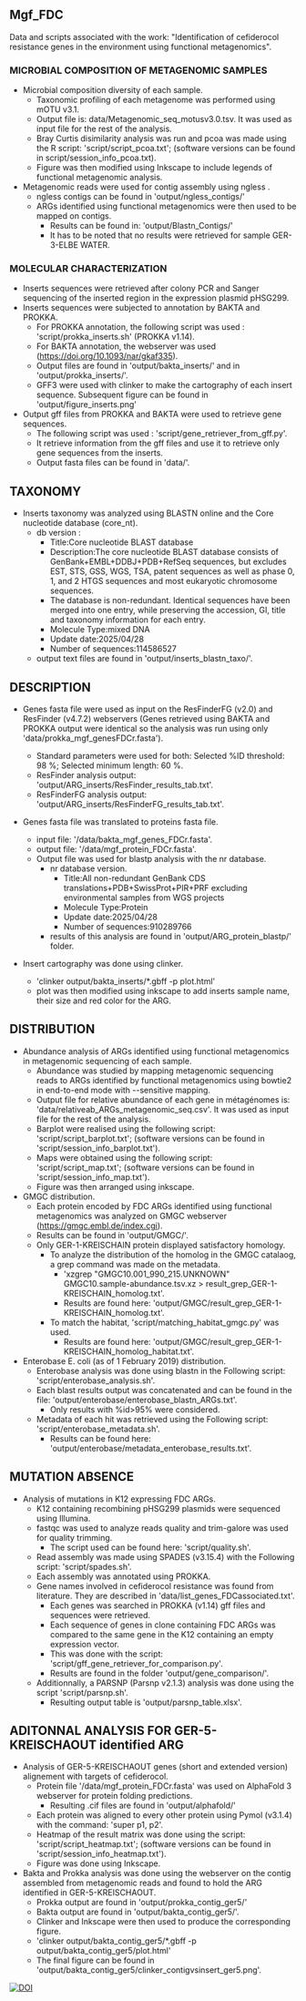 ## Mgf_FDC ##
Data and scripts associated with the work: "Identification of cefiderocol resistance genes in the environment using functional metagenomics".

### MICROBIAL COMPOSITION OF METAGENOMIC SAMPLES

- Microbial composition diversity of each sample.
	- Taxonomic profiling of each metagenome was performed using mOTU v3.1.
	- Output file is: data/Metagenomic_seq_motusv3.0.tsv. It was used as input file for the rest of the analysis.
	- Bray Curtis disimilarity analysis was run and pcoa was made using the R script: 'script/script_pcoa.txt'; (software versions can be found in script/session_info_pcoa.txt).
	- Figure was then modified using Inkscape to include legends of functional metagenomic analysis.
- Metagenomic reads were used for contig assembly using ngless .
	- ngless contigs can be found in 'output/ngless_contigs/'
	- ARGs identified using functional metagenomics were then used to be mapped on contigs. 
		- Results can be found in: 'output/Blastn_Contigs/' 
		- It has to be noted that no results were retrieved for sample GER-3-ELBE WATER.

### MOLECULAR CHARACTERIZATION

- Inserts sequences were retrieved after colony PCR and Sanger sequencing of the inserted region in the expression plasmid pHSG299.
- Inserts sequences were subjected to annotation by BAKTA and PROKKA.
	- For PROKKA annotation, the following script was used : 'script/prokka_inserts.sh' (PROKKA v1.14).
	- For BAKTA annotation, the webserver was used (https://doi.org/10.1093/nar/gkaf335).
	- Output files are found in 'output/bakta_inserts/' and in 'output/prokka_inserts/'.
	- GFF3 were used with clinker to make the cartography of each insert sequence. Subsequent figure can be found in 'output/figure_inserts.png'
- Output gff files from PROKKA and BAKTA were used to retrieve gene sequences. 
	- The following script was used : 'script/gene_retriever_from_gff.py'. 
	- It retrieve information from the gff files and use it to retrieve only gene sequences from the inserts.
	- Output fasta files can be found in 'data/'.

## TAXONOMY
- Inserts taxonomy was analyzed using BLASTN online and the Core nucleotide database (core_nt).
	- db version : 
		- Title:Core nucleotide BLAST database
	 	- Description:The core nucleotide BLAST database consists of GenBank+EMBL+DDBJ+PDB+RefSeq sequences, but excludes EST, STS, GSS, WGS, TSA, patent sequences as well as phase 0, 1, and 2 HTGS sequences and most eukaryotic chromosome sequences. 
 		- The database is non-redundant. Identical sequences have been merged into one entry, while preserving the accession, GI, title and taxonomy information for each entry.
	 	- Molecule Type:mixed DNA
	 	- Update date:2025/04/28
	 	- Number of sequences:114586527
	- output text files are found in 'output/inserts_blastn_taxo/'.


## DESCRIPTION
- Genes fasta file were used as input on the ResFinderFG (v2.0) and ResFinder (v4.7.2) webservers (Genes retrieved using BAKTA and PROKKA output were identical so the analysis was run using only 'data/prokka_mgf_genesFDCr.fasta'). 
	- Standard parameters were used for both: Selected %ID threshold:  98 %; Selected minimum length:  60 %.
	- ResFinder analysis output: 'output/ARG_inserts/ResFinder_results_tab.txt'.
	- ResFinderFG analysis output: 'output/ARG_inserts/ResFinderFG_results_tab.txt'.

- Genes fasta file was translated to proteins fasta file.
	- input file: '/data/bakta_mgf_genes_FDCr.fasta'.
	- output file: '/data/mgf_protein_FDCr.fasta'.
	- Output file was used for blastp analysis with the nr database. 
		- nr database version.
			- Title:All non-redundant GenBank CDS translations+PDB+SwissProt+PIR+PRF excluding environmental samples from WGS projects
	 		- Molecule Type:Protein
 			- Update date:2025/04/28
 			- Number of sequences:910289766
		- results of this analysis are found in 'output/ARG_protein_blastp/' folder.

- Insert cartography was done using clinker.
	- 'clinker output/bakta_inserts/*.gbff -p plot.html'
	- plot was then modified using inkscape to add inserts sample name, their size and red color for the ARG.

## DISTRIBUTION

- Abundance analysis of ARGs identified using functional metagenomics in metagenomic sequencing of each sample. 
	- Abundance was studied by mapping metagenomic sequencing reads to ARGs identified by functional metagenomics using bowtie2 in end-to-end mode with --sensitive mapping. 
	- Output file for relative abundance of each gene in métagénomes is: 'data/relativeab_ARGs_metagenomic_seq.csv'. It was used as input file for the rest of the analysis. 
	- Barplot were realised using the following script:  'script/script_barplot.txt'; (software versions can be found in 'script/session_info_barplot.txt').
	- Maps were obtained using the following script: 'script/script_map.txt'; (software versions can be found in 'script/session_info_map.txt').
	- Figure was then arranged using inkscape.
- GMGC distribution.
	- Each protein encoded by FDC ARGs identified using functional metagenomics was analyzed on GMGC webserver (https://gmgc.embl.de/index.cgi). 
	- Results can be found in 'output/GMGC/'.
	- Only GER-1-KREISCHAIN protein displayed satisfactory homology.
		- To analyze the distribution of the homolog in the GMGC catalaog, a grep command was made on the metadata.
			- 'xzgrep "GMGC10.001_990_215.UNKNOWN" GMGC10.sample-abundance.tsv.xz > result_grep_GER-1-KREISCHAIN_homolog.txt'.
			- Results are found here: 'output/GMGC/result_grep_GER-1-KREISCHAIN_homolog.txt'.
		- To match the habitat, 'script/matching_habitat_gmgc.py' was used.
			- Results are found here: 'output/GMGC/result_grep_GER-1-KREISCHAIN_homolog_habitat.txt'.
- Enterobase E. coli (as of 1 February 2019) distribution.
	- Enterobase analysis was done using blastn in the Following script: 'script/enterobase_analysis.sh'.
	- Each blast results output was concatenated and can be found in the file: 'output/enterobase/enterobase_blastn_ARGs.txt'.
		- Only results with %id>95% were considered.
	- Metadata of each hit was retrieved using the Following script: 'script/enterobase_metadata.sh'.
		- Results can be found here: 'output/enterobase/metadata_enterobase_results.txt'.

## MUTATION ABSENCE
- Analysis of mutations in K12 expressing FDC ARGs.
	- K12 containing recombining pHSG299 plasmids were sequenced using Illumina.
	- fastqc was used to analyze reads quality and trim-galore was used for quality trimming. 
		- The script used can be found here: 'script/quality.sh'.
	- Read assembly was made using SPADES (v3.15.4) with the Following script: 'script/spades.sh'.
	- Each assembly was annotated using PROKKA. 
	- Gene names involved in cefiderocol resistance was found from literature. They are described in 'data/list_genes_FDCassociated.txt'.
		- Each genes was searched in PROKKA (v1.14) gff files and sequences were retrieved. 
		- Each sequence of genes in clone containing FDC ARGs was compared to the same gene in the K12 containing an empty expression vector. 
		- This was done with the script: 'script/gff_gene_retriever_for_comparison.py'.
		- Results are found in the folder 'output/gene_comparison/'.
	- Additionnally, a PARSNP (Parsnp v2.1.3) analysis was done using the script 'script/parsnp.sh'.
		- Resulting output table is 'output/parsnp_table.xlsx'.

## ADITONNAL ANALYSIS FOR GER-5-KREISCHAOUT identified ARG
- Analysis of GER-5-KREISCHAOUT genes (short and extended version) alignement with targets of cefiderocol.
	- Protein file '/data/mgf_protein_FDCr.fasta' was used on AlphaFold 3 webserver for protein folding predictions.
		- Resulting .cif files are found in 'output/alphafold/'
	- Each protein was aligned to every other protein using Pymol (v3.1.4) with the command: 'super p1, p2'.
	- Heatmap of the result matrix was done using the script: 'script/script_heatmap.txt'; (software versions can be found in 'script/session_info_heatmap.txt').
	- Figure was done using Inkscape.
- Bakta and Prokka analysis was done using the webserver on the contig assembled from metagenomic reads and found to hold the ARG identified in GER-5-KREISCHAOUT.
	- Prokka output are found in 'output/prokka_contig_ger5/'
	- Bakta output are found in 'output/bakta_contig_ger5/'.
	- Clinker and Inkscape were then used to produce the corresponding figure.
	- 'clinker output/bakta_contig_ger5/*.gbff -p output/bakta_contig_ger5/plot.html'
	- The final figure can be found in 'output/bakta_contig_ger5/clinker_contigvsinsert_ger5.png'.

[![DOI](https://zenodo.org/badge/DOI/10.5281/zenodo.15463064.svg)](https://doi.org/10.5281/zenodo.15463064)
